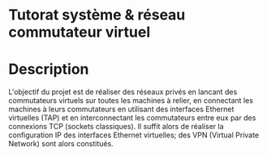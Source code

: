 Tutorat système & réseau commutateur virtuel
======================


Description
===============

L'objectif du projet est de réaliser des réseaux privés en lancant des commutateurs virtuels 
sur toutes les machines à relier, en connectant les machines à leurs commutateurs en utilisant 
des interfaces Ethernet virtuelles (TAP) et en interconnectant les commutateurs entre eux par 
des connexions TCP (sockets classiques). Il suffit alors de réaliser la configuration IP des 
interfaces Ethernet virtuelles; des VPN (Virtual Private Network) sont alors constitués.